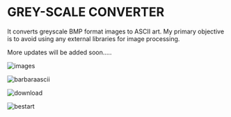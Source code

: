 # GREY-SCALE CONVERTER 
It converts greyscale BMP format images to ASCII art. 
My primary objective is to avoid using any external libraries for image processing.

More updates will be added soon.....


![images](https://github.com/user-attachments/assets/7d6ffdc3-2027-4706-9df1-4e95aa42391c)


![barbaraascii](https://github.com/user-attachments/assets/3cdf2fbc-94cd-4c1a-99cf-e4fbd1ad2410)


![download](https://github.com/user-attachments/assets/d01efd29-55eb-488a-97a3-681cb234165f)

![bestart](https://github.com/user-attachments/assets/7503c2f2-9e5b-4633-9b13-6cc67206aefc)
